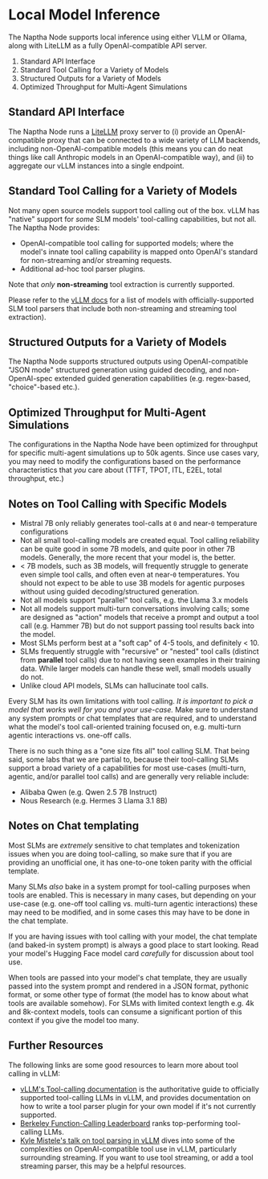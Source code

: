 # Local Model Inference

The Naptha Node supports local inference using either VLLM or Ollama, along with LiteLLM as a fully OpenAI-compatible API server. 

1. Standard API Interface
2. Standard Tool Calling for a Variety of Models
3. Structured Outputs for a Variety of Models
4. Optimized Throughput for Multi-Agent Simulations

## Standard API Interface

The Naptha Node runs a [LiteLLM](https://docs.litellm.ai/docs/) proxy server to (i) provide an OpenAI-compatible proxy that can be connected to a wide variety of LLM backends, including non-OpenAI-compatible models (this means you can do neat things like call Anthropic models in an OpenAI-compatible way), and (ii) to aggregate our vLLM instances into a single endpoint. 

## Standard Tool Calling for a Variety of Models

Not many open source models support tool calling out of the box. vLLM has "native" support for _some_ SLM  models' tool-calling capabilities, but not all. The Naptha Node provides:

- OpenAI-compatible tool calling for supported models; where the model's innate tool calling capability is mapped onto OpenAI's standard for non-streaming and/or streaming requests. 
- Additional ad-hoc tool parser plugins.

Note that _only_ **non-streaming** tool extraction is currently supported. 

Please refer to the [vLLM docs](https://docs.vllm.ai/en/latest/usage/tool_calling.html) for a list of models with officially-supported SLM tool parsers that include both non-streaming and streaming tool extraction).

## Structured Outputs for a Variety of Models

The Naptha Node supports structured outputs using OpenAI-compatible "JSON mode" structured generation using guided decoding, and non-OpenAI-spec extended guided generation capabilities (e.g. regex-based, "choice"-based etc.). 

## Optimized Throughput for Multi-Agent Simulations

The configurations in the Naptha Node have been optimized for throughput for specific multi-agent simulations up to 50k agents. Since use cases vary, you may need to modify the configurations based on the performance characteristics that _you_ care about (TTFT, TPOT, ITL, E2EL, total throughput, etc.)

## Notes on Tool Calling with Specific Models

- Mistral 7B only reliably generates tool-calls at `0` and near-`0` temperature configurations
- Not all small tool-calling models are created equal. Tool calling reliability can be quite good in some 7B models, and quite poor in other 7B models. Generally, the more recent that your model is, the better. 
- < 7B models, such as 3B models, will frequently struggle to generate even simple tool calls, and often even at near-`0` temperatures. You should not expect to be able to use 3B models for agentic purposes without using guided decoding/structured generation.
- Not all models support "parallel" tool calls, e.g. the Llama 3.x models
- Not all models support multi-turn conversations involving calls; some are designed as "action" models that receive a prompt and output a tool call (e.g. Hammer 7B) but do not support passing tool results back into the model.
- Most SLMs perform best at a "soft cap" of 4-5 tools, and definitely < 10. 
- SLMs frequently struggle with "recursive" or "nested" tool calls (distinct from **parallel** tool calls) due to not having seen examples in their training data. While larger models can handle these well, small models usually do not.
- Unlike cloud API models, SLMs can hallucinate tool calls.

Every SLM has its own limitations with tool calling. _It is important to pick a model that works well for you and your use-case._ Make sure to understand any system prompts or chat templates that are required, and to understand what the model's tool call-oriented training focused on, e.g. multi-turn agentic interactions vs. one-off calls. 

There is no such thing as a "one size fits all" tool calling SLM. That being said, some labs that we are partial to, because their tool-calling SLMs support a broad variety of a capabilities for most use-cases (multi-turn, agentic, and/or parallel tool calls) and are generally very reliable include:

- Alibaba Qwen (e.g. Qwen 2.5 7B Instruct)
- Nous Research (e.g. Hermes 3 Llama 3.1 8B)

## Notes on Chat templating

Most SLMs are _extremely_ sensitive to chat templates and tokenization issues when you are doing tool-calling, so make sure that if you are providing an unofficial one, it has one-to-one token parity with the official template. 

Many SLMs _also_ bake in a system prompt for tool-calling purposes when tools are enabled. This is necessary in many cases, but depending on your use-case (e.g. one-off tool calling vs. multi-turn agentic interactions) these may need to be modified, and in some cases this may have to be done in the chat template. 

If you are having issues with tool calling with your model, the chat template (and baked-in system prompt) is always a good place to start looking. Read your model's Hugging Face model card _carefully_ for discussion about tool use.

When tools are passed into your model's chat template, they are usually passed into the system prompt and rendered in a JSON format, pythonic format, or some other type of format (the model has to know about what tools are available somehow). For SLMs with limited context length e.g. 4k and 8k-context models, tools can consume a significant portion of this context if you give the model too many. 

## Further Resources

The following links are some good resources to learn more about tool calling in vLLM:

- [vLLM's Tool-calling documentation](https://docs.vllm.ai/en/latest/usage/tool_calling.html#quickstart) is the authoritative guide to officially supported tool-calling LLMs in vLLM, and provides documentation on how to write a tool parser plugin for your own model if it's not currently supported.
- [Berkeley Function-Calling Leaderboard](https://gorilla.cs.berkeley.edu/leaderboard.html) ranks top-performing tool-calling LLMs.
- [Kyle Mistele's talk on tool parsing in vLLM](https://www.youtube.com/watch?v=7_XPHw_wi-c&t=2s) dives into some of the complexities on OpenAI-compatible tool use in vLLM, particularly surrounding streaming. If you want to use tool streaming, or add a tool streaming parser, this may be a helpful resources.





